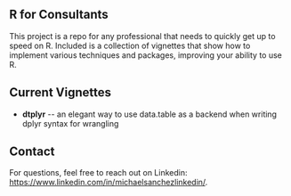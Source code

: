## R for Consultants
This project is a repo for any professional that needs to quickly get up to speed on R. Included is a collection of vignettes that show how to implement various techniques and packages, improving your ability to use R.

## Current Vignettes 
- **dtplyr** -- an elegant way to use data.table as a backend when writing dplyr syntax for wrangling

## Contact
For questions, feel free to reach out on Linkedin: <https://www.linkedin.com/in/michaelsanchezlinkedin/>.


